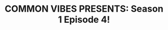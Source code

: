 ---
title:  "COMMON VIBES PRESENTS: Season 1 Episode 4!"
datestamp: February 12 2021 9:30 PM
categories: episodes
type: img
color: yellow
border: border-yellow
background: bg-pink
description: 'Season 1 Episode 4 is here! <a href="/episodes" class="purple">Watch it now on the Episodes Page!</a>'
media: <a href="/episodes"><img src="assets/images/watchnowcovers/s1e4.png" class="lb-purple"/></a>
---